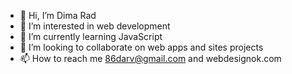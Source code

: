 - 👋 Hi, I’m Dima Rad
- 👀 I’m interested in web development
- 🌱 I’m currently learning JavaScript
- 💞️ I’m looking to collaborate on web apps and sites projects
- 📫 How to reach me 86darv@gmail.com and webdesignok.com

<!---
darv86/darv86 is a ✨ special ✨ repository because its `README.md` (this file) appears on your GitHub profile.
You can click the Preview link to take a look at your changes.
--->
